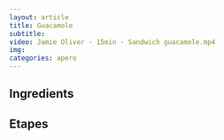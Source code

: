```yaml
---
layout: article
title: Guacamole
subtitle:
video: Jamie Oliver - 15min - Sandwich guacamole.mp4
img: 
categories: apero
---
```


<div class="body">
  <h2>Ingredients</h2>
  <h2>Etapes</h2>
</div>
